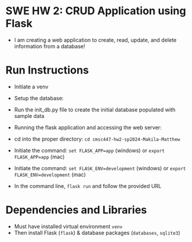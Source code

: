 # SWE HW 2: CRUD Application using Flask
* I am creating a web application to create, read, update, and delete information from a database!

# Run Instructions
* Initiate a venv

* Setup the database:
* Run the init_db.py file to create the initial database populated with sample data

* Running the flask application and accessing the web server: 
* cd into the proper directory: `cd cmsc447-hw2-sp2024-Makila-Matthew`
* Initiate the command: `set FLASK_APP=app` (windows) or `export FLASK_APP=app` (mac)
* Initiate the command: `set FLASK_ENV=development` (windows) or `export FLASK_ENV=development` (mac)
* In the command line, `flask run` and follow the provided URL

# Dependencies and Libraries
* Must have installed virtual environment `venv`
* Then install Flask (`flask`) & database packages (`databases`, `sqlite3`)

